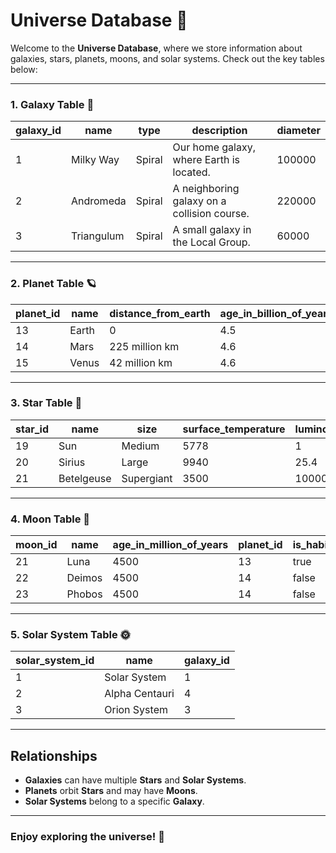 # Universe Database 🌌

Welcome to the **Universe Database**, where we store information about galaxies, stars, planets, moons, and solar systems. Check out the key tables below:

---

### 1. **Galaxy Table** 🌌

| galaxy_id | name         | type       | description                               | diameter |
|-----------|--------------|------------|-------------------------------------------|----------|
| 1         | Milky Way    | Spiral     | Our home galaxy, where Earth is located.  | 100000   |
| 2         | Andromeda    | Spiral     | A neighboring galaxy on a collision course. | 220000   |
| 3         | Triangulum   | Spiral     | A small galaxy in the Local Group.        | 60000    |

---

### 2. **Planet Table** 🪐

| planet_id | name     | distance_from_earth | age_in_billion_of_years | has_life | star_id |
|-----------|----------|---------------------|-------------------------|----------|---------|
| 13        | Earth    | 0                   | 4.5                     | true     | 19      |
| 14        | Mars     | 225 million km      | 4.6                     | false    | 19      |
| 15        | Venus    | 42 million km       | 4.6                     | false    | 19      |

---

### 3. **Star Table** 🌟

| star_id | name       | size       | surface_temperature | luminosity | galaxy_id |
|---------|------------|------------|---------------------|------------|-----------|
| 19      | Sun        | Medium     | 5778                | 1          | 1         |
| 20      | Sirius     | Large      | 9940                | 25.4       | 1         |
| 21      | Betelgeuse | Supergiant | 3500                | 100000     | 7         |

---

### 4. **Moon Table** 🌙

| moon_id | name    | age_in_million_of_years | planet_id | is_habitable |
|---------|---------|-------------------------|-----------|--------------|
| 21      | Luna    | 4500                    | 13        | true         |
| 22      | Deimos  | 4500                    | 14        | false        |
| 23      | Phobos  | 4500                    | 14        | false        |

---

### 5. **Solar System Table** 🌞

| solar_system_id | name            | galaxy_id |
|-----------------|-----------------|-----------|
| 1               | Solar System    | 1         |
| 2               | Alpha Centauri  | 4         |
| 3               | Orion System    | 3         |

---

## Relationships

- **Galaxies** can have multiple **Stars** and **Solar Systems**.
- **Planets** orbit **Stars** and may have **Moons**.
- **Solar Systems** belong to a specific **Galaxy**.

---

### Enjoy exploring the universe! 🚀


